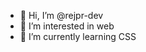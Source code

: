 - 👋 Hi, I’m @rejpr-dev
- 👀 I’m interested in web
- 🌱 I’m currently learning CSS

<!---
rejpr-dev/rejpr-dev is a ✨ special ✨ repository because its `README.md` (this file) appears on your GitHub profile.
You can click the Preview link to take a look at your changes.
--->
